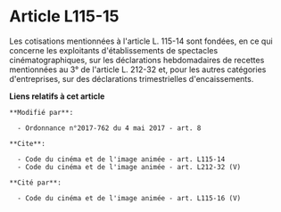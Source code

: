 # Article L115-15

Les cotisations mentionnées à l'article L. 115-14 sont fondées, en ce qui concerne les exploitants d'établissements de
spectacles cinématographiques, sur les déclarations hebdomadaires de recettes mentionnées au 3° de l'article L. 212-32 et,
pour les autres catégories d'entreprises, sur des déclarations trimestrielles d'encaissements.

**Liens relatifs à cet article**

	**Modifié par**:

	  - Ordonnance n°2017-762 du 4 mai 2017 - art. 8

	**Cite**:

	  - Code du cinéma et de l'image animée - art. L115-14
	  - Code du cinéma et de l'image animée - art. L212-32 (V)

	**Cité par**:

	  - Code du cinéma et de l'image animée - art. L115-16 (V)
